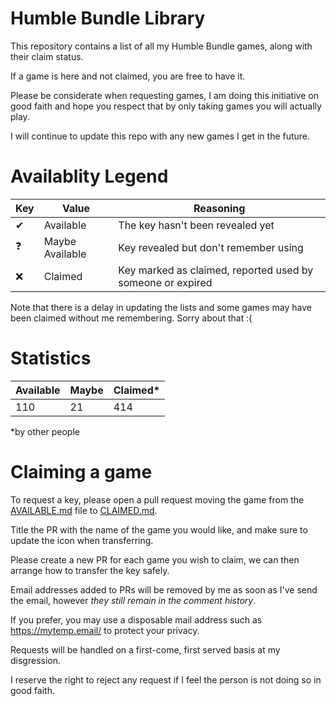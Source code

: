 Humble Bundle Library
=====================

This repository contains a list of all my Humble Bundle games, along with their claim status.

If a game is here and not claimed, you are free to have it.

Please be considerate when requesting games, I am doing this initiative on good faith and hope you respect that by only taking games you will actually play.

I will continue to update this repo with any new games I get in the future.

# Availablity Legend

| Key | Value | Reasoning |
|-----|-------|----------------|
| ✔ | Available | The key hasn't been revealed yet |
| ❓ | Maybe Available | Key revealed but don't remember using |
| ❌ | Claimed | Key marked as claimed, reported used by someone or expired |

Note that there is a delay in updating the lists and some games may have been claimed without me remembering. Sorry about that :(

# Statistics

| Available | Maybe | Claimed* |
|-----------|-------|----------|
| 110       | 21    | 414      |

*by other people

# Claiming a game

To request a key, please open a pull request moving the game from the [AVAILABLE.md](/AVAILABLE.md) file to [CLAIMED.md](/CLAIMED.md).

Title the PR with the name of the game you would like, and make sure to update the icon when transferring.

Please create a new PR for each game you wish to claim, we can then arrange how to transfer the key safely.

Email addresses added to PRs will be removed by me as soon as I've send the email, however _they still remain in the comment history_.

If you prefer, you may use a disposable mail address such as https://mytemp.email/ to protect your privacy.

Requests will be handled on a first-come, first served basis at my disgression.

I reserve the right to reject any request if I feel the person is not doing so in good faith.
